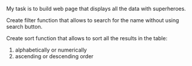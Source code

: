 My task is to build web page that displays all the data with superheroes. 

Create filter function that allows to search for the name without using search button. 

Create sort function that allows to sort all the results in the table: 
1. alphabetically or numerically
2. ascending or descending order 